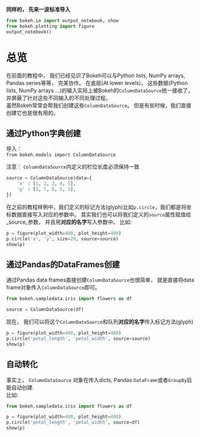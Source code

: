 **同样的， 先来一波标准导入**  
``` Python 
from bokeh.io import output_notebook, show
from bokeh.plotting import figure
output_notebook()  
```  

# 总览
在前面的教程中， 我们已经见识了Bokeh可以与Python lists, NumPy arrays, Pandas series等等， 完美协作。
在底层(At lower levels)， 这些数据(Python lists, NumPy arrays ...)的输入实际上被Bokeh的```ColumnDataSource```统一接收了， 
并屏蔽了针对这些不同输入的不同处理过程。  
虽然Bokeh常常会帮我们创建这些```ColumnDataSource```。 但是有些时候，我们直接创建它也是很有用的。  

## 通过Python字典创建  
导入：  
```from bokeh.models import ColumnDataSource```  

注意： ```ColumnDataSource```内定义的栏位长度必须保持一致
``` Python
source = ColumnDataSource(data={
    'x' : [1, 2, 3, 4, 5],
    'y' : [3, 7, 8, 5, 1],
})
```  

在之前的教程样例中，我们定义的标记方法(glyph)比如```p.circle```，我们都是将坐标数据直接写入对应的参数中。
其实我们也可以将我们定义的```source```属性赋值给_source_参数， 并且用**对应的名字**写入参数中。
比如:  
``` Python 
p = figure(plot_width=400, plot_height=400)
p.circle('x', 'y', size=20, source=source)
show(p)
```  

## 通过Pandas的DataFrames创建  
通过Pandas data frames直接创建```ColumnDataSource```也很简单， 就是直接将data frame对象传入```ColumnDataSource```即可。  
``` Python  
from bokeh.sampledata.iris import flowers as df

source = ColumnDataSource(df)
```  
现在， 我们可以将这个```ColumnDataSource```和队列**对应的名字**传入标记方法(glyph)  
``` Python 
p = figure(plot_width=400, plot_height=400)
p.circle('petal_length', 'petal_width', source=source)
show(p)   
```  

## 自动转化  
事实上， ```ColumnDataSource``` 对象在传入dicts, Pandas ```DataFrame```或者```GroupBy```后能自动创建.  
比如:  
``` Python
from bokeh.sampledata.iris import flowers as df

p = figure(plot_width=400, plot_height=400)
p.circle('petal_length', 'petal_width', source=df)
show(p)
```  



